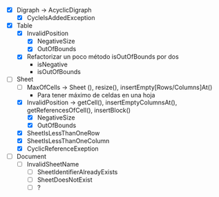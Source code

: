 - [x] Digraph -> AcyclicDigraph
	- [x] CycleIsAddedException
- [x] Table
	- [x] InvalidPosition
		- [x] NegativeSize
		- [x] OutOfBounds
	- [x] Refactorizar un poco método isOutOfBounds por dos 
		- isNegative
		- isOutOfBounds 
- [ ] Sheet
	- [ ] MaxOfCells -> Sheet (), resize(), insertEmpty[Rows/Columns]At()
 		- Para tener máximo de celdas en una hoja
	- [x] InvalidPosition ->  getCell(), insertEmptyColumnsAt(), getReferencesOfCell(), insertBlock()
		- [x] NegativeSize
		- [x] OutOfBounds
	- [x] SheetIsLessThanOneRow
	- [x] SheetIsLessThanOneColumn
	- [x] CyclicReferenceExeption
- [ ] Document
	- [ ] InvalidSheetName
		- [ ] SheetIdentifierAlreadyExists
		- [ ] SheetDoesNotExist
		- [ ] ?